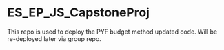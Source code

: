 # ES_EP_JS_CapstoneProj
This repo is used to deploy the PYF budget method updated code. Will be re-deployed later via group repo.
